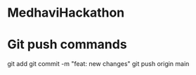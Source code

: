 # MedhaviHackathon


# Git push commands
git add
git commit -m "feat: new changes"
git push origin main